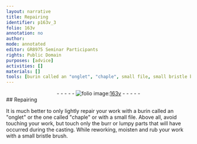 ```yaml
---
layout: narrative
title: Repairing
identifier: p163v_3
folio: 163v
annotation: no
author:
mode: annotated
editor: GR8975 Seminar Participants
rights: Public Domain
purposes: [advice]
activities: []
materials: []
tools: [burin called an "onglet", "chaple", small file, small bristle brush]
---
```


 <div class="folio" align="center">- - - - - <a href="http://gallica.bnf.fr/ark:/12148/btv1b10500001g/f332.image" target="_blank"><img src="https://cu-mkp.github.io/GR8975-edition/assets/photo-icon.png" alt="folio image: " style="display:inline-block; margin-bottom:-3px;"/>163v</a> - - - - - </div> 
## Repairing

 
It is much better to only lightly repair your work with a <span class="tool">burin called an "onglet"</span> or the one called <span class="tool">"chaple"</span> or with a <span class="tool">small file</span>. Above all, avoid touching your work, but touch only the burr or lumpy parts that will have occurred during the casting. While reworking, moisten and rub your work with a <span class="tool">small bristle brush</span>.
 
